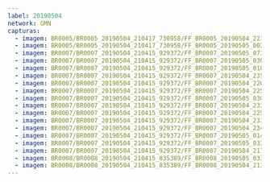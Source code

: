 ```yaml
---
label: 20190504
network: GMN
capturas:
  - imagem: BR0005/BR0005_20190504_210417_730958/FF_BR0005_20190504_221410_881_0079872.fits_maxpixel.jpg
  - imagem: BR0005/BR0005_20190504_210417_730958/FF_BR0005_20190505_002917_484_0240640.fits_maxpixel.jpg
  - imagem: BR0007/BR0007_20190504_210415_929372/FF_BR0007_20190505_073630_381_0794112.fits_maxpixel.jpg
  - imagem: BR0007/BR0007_20190504_210415_929372/FF_BR0007_20190505_030737_646_0450816.fits_maxpixel.jpg
  - imagem: BR0007/BR0007_20190504_210415_929372/FF_BR0007_20190505_010308_861_0294400.fits_maxpixel.jpg
  - imagem: BR0007/BR0007_20190504_210415_929372/FF_BR0007_20190504_235051_498_0206592.fits_maxpixel.jpg
  - imagem: BR0007/BR0007_20190504_210415_929372/FF_BR0007_20190504_220119_648_0069888.fits_maxpixel.jpg
  - imagem: BR0007/BR0007_20190504_210415_929372/FF_BR0007_20190504_225707_412_0139008.fits_maxpixel.jpg
  - imagem: BR0007/BR0007_20190504_210415_929372/FF_BR0007_20190505_030001_119_0441088.fits_maxpixel.jpg
  - imagem: BR0007/BR0007_20190504_210415_929372/FF_BR0007_20190504_233419_111_0185856.fits_maxpixel.jpg
  - imagem: BR0007/BR0007_20190504_210415_929372/FF_BR0007_20190504_225622_304_0137984.fits_maxpixel.jpg
  - imagem: BR0007/BR0007_20190504_210415_929372/FF_BR0007_20190504_233529_038_0187392.fits_maxpixel.jpg
  - imagem: BR0007/BR0007_20190504_210415_929372/FF_BR0007_20190504_234517_412_0199680.fits_maxpixel.jpg
  - imagem: BR0007/BR0007_20190504_210415_929372/FF_BR0007_20190505_014613_019_0348416.fits_maxpixel.jpg
  - imagem: BR0007/BR0007_20190504_210415_929372/FF_BR0007_20190505_033346_533_0483328.fits_maxpixel.jpg
  - imagem: BR0007/BR0007_20190504_210415_929372/FF_BR0007_20190504_211743_906_0016896.fits_maxpixel.jpg
  - imagem: BR0008/BR0008_20190504_210415_835389/FF_BR0008_20190505_033736_951_0037632.fits_maxpixel.jpg
  - imagem: BR0008/BR0008_20190504_210415_835389/FF_BR0008_20190504_213111_292_0003072.fits_maxpixel.jpg
---
```

